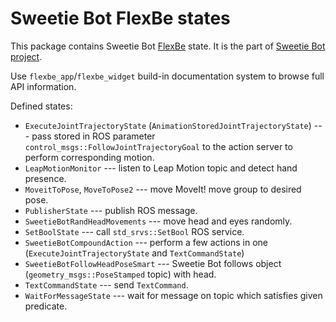 Sweetie Bot FlexBe states
============================

This package contains Sweetie Bot [FlexBe](http://philserver.bplaced.net/fbe/index.php) state.
It is the part of [Sweetie Bot project](sweetiebot.net). 

Use `flexbe_app`/`flexbe_widget` build-in documentation system to browse full API information.

Defined states:

* `ExecuteJointTrajectoryState` (`AnimationStoredJointTrajectoryState`) --- pass stored in ROS parameter `control_msgs::FollowJointTrajectoryGoal` to the action server to
    perform corresponding motion.
* `LeapMotionMonitor` --- listen to Leap Motion topic and detect hand presence.
* `MoveitToPose`, `MoveToPose2` --- move MoveIt! move group to desired pose.
* `PublisherState` --- publish ROS message.
* `SweetieBotRandHeadMovements` --- move head and eyes randomly.
* `SetBoolState` --- call `std_srvs::SetBool`  ROS service.
* `SweetieBotCompoundAction` --- perform a few actions in one (`ExecuteJointTrajectoryState` and `TextCommandState`)
* `SweetieBotFollowHeadPoseSmart` --- Sweetie Bot follows object (`geometry_msgs::PoseStamped` topic) with head.
* `TextCommandState` --- send `TextCommand`.
* `WaitForMessageState` --- wait for message on topic which satisfies given predicate.

